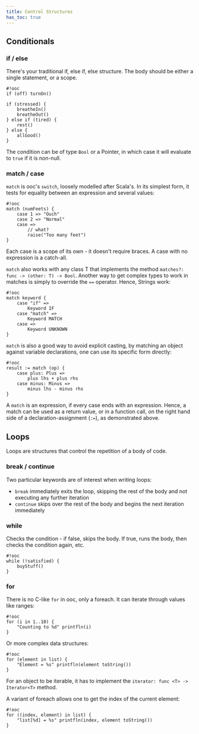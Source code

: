 ```yaml
---
title: Control Structures
has_toc: true
---
```


## Conditionals

### if / else

There's your traditional if, else if, else structure. The body should be either
a single statement, or a scope.

    #!ooc
    if (off) turnOn()

    if (stressed) {
        breatheIn()
        breatheOut()
    } else if (tired) {
        rest()
    } else {
        allGood()
    }

The condition can be of type `Bool` or a Pointer, in which case it will evaluate to
`true` if it is non-null.

### match / case

`match` is ooc's `switch`, loosely modelled after Scala's. In its simplest form, it tests for equality between an expression and several values:

    #!ooc
    match (numFeets) {
        case 1 => "Ouch"
        case 2 => "Normal"
        case =>
            // what?
            raise("Too many feet")
    }

Each case is a scope of its own - it doesn't require braces. A case with no
expression is a catch-all.

`match` also works with any class T that implements the method `matches?: func
-> (other: T) -> Bool`. Another way to get complex types to work in matches
is simply to override the `==` operator. Hence, Strings work:

    #!ooc
    match keyword {
        case "if" =>
            Keyword IF
        case "match" =>
            Keyword MATCH
        case =>
            Keyword UNKNOWN
    }

`match` is also a good way to avoid explicit casting, by matching an object
against variable declarations, one can use its specific form directly:

    #!ooc
    result := match (op) {
        case plus: Plus =>
            plus lhs + plus rhs
        case minus: Minus =>
            minus lhs - minus rhs
    }

A `match` is an expression, if every case ends with an expression. Hence, a
match can be used as a return value, or in a function call, on the right hand
side of a declaration-assignment (`:=`), as demonstrated above.

## Loops

Loops are structures that control the repetition of a body of code.

### break / continue

Two particular keywords are of interest when writing loops:

  * `break` immediately exits the loop, skipping the rest of the body
  and not executing any further iteration
  * `continue` skips over the rest of the body and begins the next
  iteration immediately

### while

Checks the condition - if false, skips the body. If true, runs the body,
then checks the condition again, etc.

    #!ooc
    while (!satisfied) {
        buyStuff()
    }

### for

There is no C-like `for` in ooc, only a foreach. It can iterate through
values like ranges:

    #!ooc
    for (i in 1..10) {
        "Counting to %d" printfln(i)
    }

Or more complex data structures:

    #!ooc
    for (element in list) {
        "Element = %s" printfln(element toString())
    }

For an object to be iterable, it has to implement the
`iterator: func <T> -> Iterator<T>` method.

A variant of foreach allows one to get the index of the current element:

    #!ooc
    for ((index, element) in list) {
        "list[%d] = %s" printfln(index, element toString())
    }


